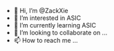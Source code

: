 - 👋 Hi, I’m @ZackXie
- 👀 I’m interested in ASIC
- 🌱 I’m currently learning ASIC
- 💞️ I’m looking to collaborate on ...
- 📫 How to reach me ...

<!---
ZackXie/ZackXie is a ✨ special ✨ repository because its `README.md` (this file) appears on your GitHub profile.
You can click the Preview link to take a look at your changes.
--->
